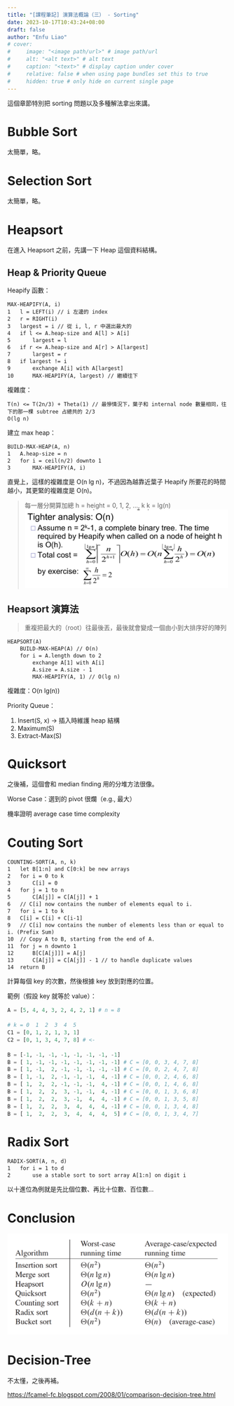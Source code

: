 ```yaml
---
title: "[課程筆記] 演算法概論（三） - Sorting"
date: 2023-10-17T10:43:24+08:00
draft: false
author: "Enfu Liao"
# cover:
#     image: "<image path/url>" # image path/url
#     alt: "<alt text>" # alt text
#     caption: "<text>" # display caption under cover
#     relative: false # when using page bundles set this to true
#     hidden: true # only hide on current single page
---
```


這個章節特別把 sorting 問題以及多種解法拿出來講。


# Bubble Sort

太簡單，略。

# Selection Sort

太簡單，略。

# Heapsort

在進入 Heapsort 之前，先講一下 Heap 這個資料結構。

## Heap & Priority Queue

Heapify 函數：
```
MAX-HEAPIFY(A, i)
1   l = LEFT(i) // i 左邊的 index
2   r = RIGHT(i)
3   largest = i // 從 i, l, r 中選出最大的
4   if l <= A.heap-size and A[l] > A[i]
5       largest = l
6   if r <= A.heap-size and A[r] > A[largest]
7       largest = r
8   if largest != i
9       exchange A[i] with A[largest]
10      MAX-HEAPIFY(A, largest) // 繼續往下
```

複雜度：
```
T(n) <= T(2n/3) + Theta(1) // 最慘情況下，葉子和 internal node 數量相同，往下的那一棵 subtree 占總共的 2/3
O(lg n)
```

建立 max heap：
```
BUILD-MAX-HEAP(A, n)
1   A.heap-size = n
2   for i = ceil(n/2) downto 1
3       MAX-HEAPIFY(A, i)
```

直覺上，這樣的複雜度是 O(n lg n)，不過因為越靠近葉子 Heapify 所要花的時間越小，其更緊的複雜度是 O(n)。
> 每一層分開算加總
> h = height = 0, 1, 2, ..., k
> k = lg(n)
![](./Screenshot%20from%202023-09-26%2010-53-41.png)

## Heapsort 演算法
> 重複把最大的（root）往最後丟，最後就會變成一個由小到大排序好的陣列
```
HEAPSORT(A)
    BUILD-MAX-HEAP(A) // O(n)
    for i = A.length down to 2
        exchange A[1] with A[i]
        A.size = A.size - 1
        MAX-HEAPIFY(A, 1) // O(lg n)
```

複雜度：O(n lg(n))

Priority Queue：
1. Insert(S, x) -> 插入時維護 heap 結構
2. Maximum(S)
3. Extract-Max(S)


# Quicksort

之後補，這個會和 median finding 用的分堆方法很像。

Worse Case：選到的 pivot 很爛（e.g., 最大）

機率證明 average case time complexity


# Couting Sort

```
COUNTING-SORT(A, n, k)
1   let B[1:n] and C[0:k] be new arrays
2   for i = 0 to k
3       C[i] = 0
4   for j = 1 to n
5       C[A[j]] = C[A[j]] + 1
6   // C[i] now contains the number of elements equal to i.
7   for i = 1 to k
8   C[i] = C[i] + C[i-1]
9   // C[i] now contains the number of elements less than or equal to i. (Prefix Sum)
10  // Copy A to B, starting from the end of A.
11  for j = n downto 1
12      B[C[A[j]]] = A[j]
13      C[A[j]] = C[A[j]] - 1 // to handle duplicate values
14  return B
```

計算每個 key 的次數，然後根據 key 放到對應的位置。

範例（假設 key 就等於 value）：
```python
A = [5, 4, 4, 3, 2, 4, 2, 1] # n = 8

# k = 0  1  2  3  4  5
C1 = [0, 1, 2, 1, 3, 1]
C2 = [0, 1, 3, 4, 7, 8] # <-

B = [-1, -1, -1, -1, -1, -1, -1, -1]
B = [ 1, -1, -1, -1, -1, -1, -1, -1] # C = [0, 0, 3, 4, 7, 8]
B = [ 1, -1,  2, -1, -1, -1, -1, -1] # C = [0, 0, 2, 4, 7, 8]
B = [ 1, -1,  2, -1, -1, -1,  4, -1] # C = [0, 0, 2, 4, 6, 8]
B = [ 1,  2,  2, -1, -1, -1,  4, -1] # C = [0, 0, 1, 4, 6, 8]
B = [ 1,  2,  2,  3, -1, -1,  4, -1] # C = [0, 0, 1, 3, 6, 8]
B = [ 1,  2,  2,  3, -1,  4,  4, -1] # C = [0, 0, 1, 3, 5, 8]
B = [ 1,  2,  2,  3,  4,  4,  4, -1] # C = [0, 0, 1, 3, 4, 8]
B = [ 1,  2,  2,  3,  4,  4,  4,  5] # C = [0, 0, 1, 3, 4, 7]
```

# Radix Sort

```
RADIX-SORT(A, n, d)
1   for i = 1 to d
2       use a stable sort to sort array A[1:n] on digit i
```

以十進位為例就是先比個位數、再比十位數、百位數...



# Conclusion

![](./Screenshot%20from%202023-10-17%2010-17-06.png)

# Decision-Tree

不太懂，之後再補。

https://fcamel-fc.blogspot.com/2008/01/comparison-decision-tree.html